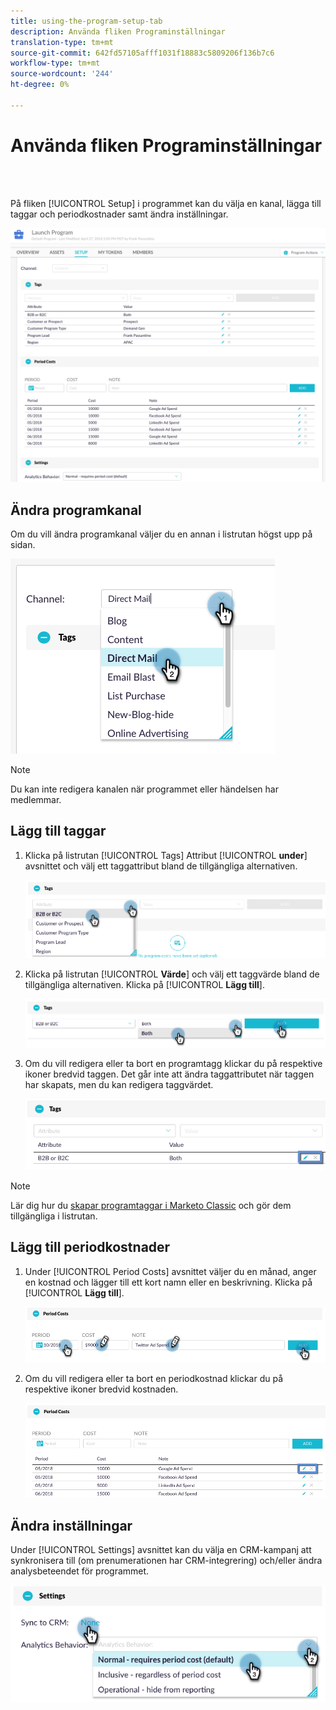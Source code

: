 ```yaml
---
title: using-the-program-setup-tab
description: Använda fliken Programinställningar
translation-type: tm+mt
source-git-commit: 642fd57105afff1031f18883c5809206f136b7c6
workflow-type: tm+mt
source-wordcount: '244'
ht-degree: 0%

---
```



# Använda fliken Programinställningar

<br> 

På fliken [!UICONTROL Setup] i programmet kan du välja en kanal, lägga till taggar och periodkostnader samt ändra inställningar.

![Bild ett](/help/sky/assets/programs/using-the-program-setup-tab/using-the-program-setup-tab-1.png)

## Ändra programkanal

Om du vill ändra programkanal väljer du en annan i listrutan högst upp på sidan.

![Bild två](/help/sky/assets/programs/using-the-program-setup-tab/using-the-program-setup-tab-2.png)

>[!NOTE]
>
>Du kan inte redigera kanalen när programmet eller händelsen har medlemmar.

## Lägg till taggar

1. Klicka på listrutan [!UICONTROL Tags] Attribut [!UICONTROL **under**] avsnittet och välj ett taggattribut bland de tillgängliga alternativen.

   ![Bild tre](/help/sky/assets/programs/using-the-program-setup-tab/using-the-program-setup-tab-3.png)

1. Klicka på listrutan [!UICONTROL **Värde**] och välj ett taggvärde bland de tillgängliga alternativen. Klicka på [!UICONTROL **Lägg till**].

   ![Bild fyra](/help/sky/assets/programs/using-the-program-setup-tab/using-the-program-setup-tab-4.png)

1. Om du vill redigera eller ta bort en programtagg klickar du på respektive ikoner bredvid taggen. Det går inte att ändra taggattributet när taggen har skapats, men du kan redigera taggvärdet.

   ![Bild fem](/help/sky/assets/programs/using-the-program-setup-tab/using-the-program-setup-tab-5.png)

>[!NOTE]
>
>Lär dig hur du [skapar programtaggar i Marketo Classic](https://docs.marketo.com/display/public/DOCS/Create+a+New+Program+Tag+and+Tag+Values) och gör dem tillgängliga i listrutan.

## Lägg till periodkostnader

1. Under [!UICONTROL Period Costs] avsnittet väljer du en månad, anger en kostnad och lägger till ett kort namn eller en beskrivning. Klicka på [!UICONTROL **Lägg till**].

   ![Bild sex](/help/sky/assets/programs/using-the-program-setup-tab/using-the-program-setup-tab-6.png)

1. Om du vill redigera eller ta bort en periodkostnad klickar du på respektive ikoner bredvid kostnaden.

   ![Bild sju](/help/sky/assets/programs/using-the-program-setup-tab/using-the-program-setup-tab-7.png)

## Ändra inställningar

Under [!UICONTROL Settings] avsnittet kan du välja en CRM-kampanj att synkronisera till (om prenumerationen har CRM-integrering) och/eller ändra analysbeteendet för programmet.

![Bild åtta](/help/sky/assets/programs/using-the-program-setup-tab/using-the-program-setup-tab-8.png)
